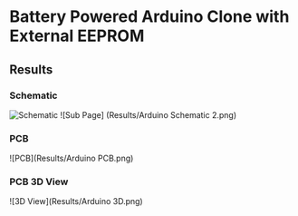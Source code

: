 # Battery Powered Arduino Clone with External EEPROM

## Results
### Schematic
![Schematic](Results/Arduino_Schem.png)
![Sub Page] (Results/Arduino Schematic 2.png)

### PCB 
![PCB](Results/Arduino PCB.png)

### PCB 3D View
![3D View](Results/Arduino 3D.png)

